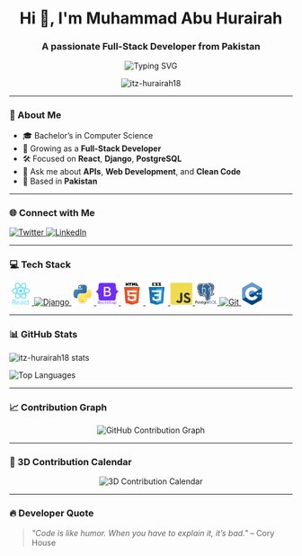<h1 align="center">Hi 👋, I'm Muhammad Abu Hurairah</h1>
<h3 align="center">A passionate Full-Stack Developer from Pakistan</h3>

<p align="center">
  <img src="https://readme-typing-svg.herokuapp.com?font=Fira+Code&size=24&pause=1000&color=00FFEF&center=true&vCenter=true&width=500&lines=Full-Stack+Developer+%F0%9F%9A%80;Python+%7C+Django+%7C+React;Clean+Code+%7C+API+Craftsman;Always+Learning+New+Things" alt="Typing SVG" />
</p>

<p align="center">
  <img src="https://komarev.com/ghpvc/?username=itz-hurairah18&label=Profile%20views&color=0e75b6&style=flat" alt="itz-hurairah18" />
</p>

---

### 🧠 About Me

- 🎓 Bachelor’s in Computer Science  
- 🌱 Growing as a **Full-Stack Developer**
- 🛠️ Focused on **React**, **Django**, **PostgreSQL**
- 💬 Ask me about **APIs**, **Web Development**, and **Clean Code**
- 📍 Based in **Pakistan**

---

### 🌐 Connect with Me

<p align="left">
  <a href="https://x.com/HurairahAb73769" target="_blank">
    <img src="https://raw.githubusercontent.com/rahuldkjain/github-profile-readme-generator/master/src/images/icons/Social/twitter.svg" alt="Twitter" height="30" width="40" />
  </a>
  <a href="https://www.linkedin.com/in/muhammad-abu-hurairah-988ba1303" target="_blank">
    <img src="https://raw.githubusercontent.com/rahuldkjain/github-profile-readme-generator/master/src/images/icons/Social/linked-in-alt.svg" alt="LinkedIn" height="30" width="40" />
  </a>
</p>

---

### 💻 Tech Stack

<p align="left">
  <a href="https://reactjs.org/" target="_blank">
    <img src="https://raw.githubusercontent.com/devicons/devicon/master/icons/react/react-original-wordmark.svg" alt="React" width="40" height="40"/>
  </a>
  <a href="https://www.djangoproject.com/" target="_blank">
    <img src="https://cdn.worldvectorlogo.com/logos/django.svg" alt="Django" width="40" height="40"/>
  </a>
  <a href="https://www.python.org" target="_blank">
    <img src="https://raw.githubusercontent.com/devicons/devicon/master/icons/python/python-original.svg" alt="Python" width="40" height="40"/>
  </a>
  <a href="https://getbootstrap.com" target="_blank">
    <img src="https://raw.githubusercontent.com/devicons/devicon/master/icons/bootstrap/bootstrap-plain-wordmark.svg" alt="Bootstrap" width="40" height="40"/>
  </a>
  <a href="https://developer.mozilla.org/en-US/docs/Web/HTML" target="_blank">
    <img src="https://raw.githubusercontent.com/devicons/devicon/master/icons/html5/html5-original-wordmark.svg" alt="HTML5" width="40" height="40"/>
  </a>
  <a href="https://developer.mozilla.org/en-US/docs/Web/CSS" target="_blank">
    <img src="https://raw.githubusercontent.com/devicons/devicon/master/icons/css3/css3-original-wordmark.svg" alt="CSS3" width="40" height="40"/>
  </a>
  <a href="https://developer.mozilla.org/en-US/docs/Web/JavaScript" target="_blank">
    <img src="https://raw.githubusercontent.com/devicons/devicon/master/icons/javascript/javascript-original.svg" alt="JavaScript" width="40" height="40"/>
  </a>
  <a href="https://www.postgresql.org/" target="_blank">
    <img src="https://raw.githubusercontent.com/devicons/devicon/master/icons/postgresql/postgresql-original-wordmark.svg" alt="PostgreSQL" width="40" height="40"/>
  </a>
  <a href="https://git-scm.com/" target="_blank">
    <img src="https://www.vectorlogo.zone/logos/git-scm/git-scm-icon.svg" alt="Git" width="40" height="40"/>
  </a>
  <a href="https://www.w3schools.com/cpp/" target="_blank">
    <img src="https://raw.githubusercontent.com/devicons/devicon/master/icons/cplusplus/cplusplus-original.svg" alt="C++" width="40" height="40"/>
  </a>
</p>

---

### 📊 GitHub Stats

<p align="left">
  <img src="https://github-readme-stats.vercel.app/api?username=itz-hurairah18&show_icons=true&theme=radical" alt="itz-hurairah18 stats" />
</p>

<p align="left">
  <img src="https://github-readme-stats.vercel.app/api/top-langs/?username=itz-hurairah18&layout=compact&theme=radical" alt="Top Languages" />
</p>

---

### 📈 Contribution Graph

<p align="center">
  <img src="https://github-readme-activity-graph.vercel.app/graph?username=itz-hurairah18&theme=github-dark" alt="GitHub Contribution Graph" />
</p>

---

### 🧊 3D Contribution Calendar

<p align="center">
  <img src="https://cdn.jsdelivr.net/gh/Ashutosh00710/github-readme-3d-contrib@main/example/github-contribution-grid-snake-dark.svg" alt="3D Contribution Calendar" />
</p>

---

### 🔥 Developer Quote

> _"Code is like humor. When you have to explain it, it’s bad."_ – Cory House

